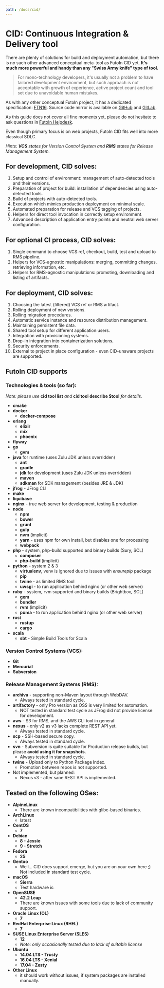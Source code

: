 ```yaml
---
path: /docs/cid/
---
```


# CID: Continuous Integration & Delivery tool

There are plenty of solutions for build and deployment automation, but there
is no such other advanced conceptual meta-tool as FutoIn CID yet. **It's much more
powerful and handy than any "Swiss Army knife" type of tool.**

> For mono-technology developers, it's usually not a problem to have tailored
development environment, but such approach is not acceptable with growth of
experience, active project count and tool set due to unavoidable human mistakes.

As with any other conceptual FutoIn project, it has a dedicated specification: [FTN16][].
Source code mirror is available on [GitHub](https://github.com/futoin/cid-tool) and
[GitLab](https://gitlab.com/futoin/cid-tool).

As this guide does not cover all fine moments yet, please do not hesitate to ask questions in
[FutoIn Helpdesk](https://github.com/futoin/helpdesk).

Even though primary focus is on web projects, FutoIn CID fits well into more classical SDLC.

*Hints: <strong>VCS</strong> states for Version Control System and <strong>RMS</strong> states for Release Management System.*

[FTN16]: https://specs.futoin.org/final/preview/ftn16_cid_tool.html

## For **development**, CID solves:

1. Setup and control of environment: management of auto-detected tools and their versions.
1. Preparation of project for build: installation of dependencies using auto-detected tools.
1. Build of projects with auto-detected tools.
1. Execution which mimics production deployment on minimal scale.
1. Automated preparation for release and VCS tagging of projects.
1. Helpers for direct tool invocation in correctly setup environment.
1. Advanced description of application entry points and neutral web server configuration.

## For optional **CI** process, CID solves:

1. Single command to choose VCS ref, checkout, build, test and upload to RMS pipeline.
1. Helpers for VCS-agnostic manipulations: merging, committing changes, retrieving information, etc.
1. Helpers for RMS-agnostic manipulations: promoting, downloading and listing of artifacts.

## For **deployment**, CID solves:

1. Choosing the latest (filtered) VCS ref or RMS artifact.
1. Rolling deployment of new versions.
1. Rolling migration procedures.
1. Automatic service instance and resource distribution management.
1. Maintaining persistent file data.
1. Shared tool setup for different application users.
1. Integration with provisioning systems.
1. Drop-in integration into containerization solutions.
1. Security enforcements.
1. External to project in place configuration - even CID-unaware projects are supported.


## FutoIn CID supports

### Technologies & tools (so far):

*Note: please use* **cid tool list** *and* **cid tool describe $tool** *for details.*

* **cmake**
* **docker**
  - **docker-compose**
* **erlang**
  - **elixir**
  - **mix**
  - **phoenix**
* **flyway**
* **go**
  - **gvm**
* **java** for runtime (uses Zulu JDK unless overridden)
  - **ant**
  - **gradle**
  - **jdk** for development (uses Zulu JDK unless overridden)
  - **maven**
  - **sdkman** for SDK management (besides JRE & JDK)
* **jfrog** - JFrog CLI
* **make**
* **liquibase**
* **nginx** - true web server for development, testing & production
* **node**
  - **npm**
  - **bower**
  - **grunt**
  - **gulp**
  - **nvm** (implicit)
  - **yarn** - uses npm for own install, but disables one for processing
  - **webpack**
* **php** - system, php-build supported and binary builds (Sury, SCL)
  - **composer**
  - **php-build** (implicit)
* **python** - system 2 & 3
  - **virtualenv**, venv is ignored due to issues with *ensurepip* package
  - **pip**
  - **twine** - as limited RMS tool
  - **uwsgi** - to run application behind nginx (or other web server)
* **ruby** - system, rvm supported and binary builds (Brightbox, SCL)
  - **gem**
  - **bundler**
  - **rvm** (implicit)
  - **puma** - to run application behind nginx (or other web server)
* **rust**
  - **rustup**
  - **cargo**
* **scala**
  - **sbt** - Simple Build Tools for Scala


### Version Control Systems (VCS):

* **Git**
* **Mercurial**
* **Subversion**


### Release Management Systems (RMS):

- **archiva** - supporting non-Maven layout through WebDAV.
  - Always tested in standard cycle.
- **artifactory** - only Pro version as OSS is very limited for automation.
  - NOT tested in standard test cycle as JFrog did not provide license for development.
- **aws** - S3 for RMS, and the AWS CLI tool in general
- **nexus** - only v2 as v3 lacks complete REST API yet.
  - Always tested in standard cycle.
- **scp** - SSH-based secure copy.
  - Always tested in standard cycle.
- **svn** - Subversion is quite suitable for Production release builds,
  but please **avoid using it for snapshots**.
  - Always tested in standard cycle.
- **twine** - Upload only to Python Package Index.
  - Promotion between repos is not supported.
- Not implemented, but planned:
  - Nexus v3 - after sane REST API is implemented.

## Tested on the following OSes:

* **AlpineLinux**
  - There are known incompatibilities with glibc-based binaries.
* **ArchLinux**
  - latest
* **CentOS**
  - **7**
* **Debian**
  - **8 - Jessie**
  - **9 - Stretch**
* **Fedora**
  - **25**
* **Gentoo**
  - Well... CID does support emerge, but you are on your own here ;)
    Not included in standard test cycle.
* **macOS**
  - **Sierra**
  - Test hardware is:
* **OpenSUSE**
  - **42.2 Leap**
  - There are known issues with some tools due to lack of community support.
* **Oracle Linux (OL)**
  - **7**
* **RedHat Enterprise Linux (RHEL)**
  - **7**
* **SUSE Linux Enterprise Server (SLES)**
  - **12**
  - *Note: only occasionally tested due to lack of suitable license*
* **Ubuntu**
  - **14.04 LTS - Trusty**
  - **16.04 LTS - Xenial**
  - **17.04 - Zesty**    
* **Other Linux**
  - it should work without issues, if system packages are installed manually.

